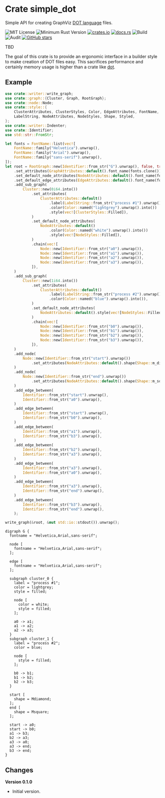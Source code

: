 # Crate simple_dot

Simple API for creating GraphViz [DOT language](https://graphviz.org/doc/info/lang.html) files.

![MIT License](https://img.shields.io/badge/license-mit-118811.svg)
![Minimum Rust Version](https://img.shields.io/badge/Min%20Rust-1.34-green.svg)
[![crates.io](https://img.shields.io/crates/v/simple_dot.svg)](https://crates.io/crates/simple_dot)
[![docs.rs](https://docs.rs/simple_dot/badge.svg)](https://docs.rs/simple_dot)
![Build](https://github.com/johnstonskj/rust-simple_dot/workflows/Rust/badge.svg)
![Audit](https://github.com/johnstonskj/rust-simple_dot/workflows/Security%20audit/badge.svg)
[![GitHub stars](https://img.shields.io/github/stars/johnstonskj/rust-simple_dot.svg)](https://github.com/johnstonskj/rust-simple_dot/stargazers)

TBD

The goal of this crate is to provide an ergonomic interface in a builder style
to make creation of DOT files easy. This sacrifices performance and certainly
memory usage is higher than a crate like [dot](https://crates.io/crates/dot).

## Example 

``` rust
use crate::writer::write_graph;
use crate::graph::{Cluster, Graph, RootGraph};
use crate::node::Node;
use crate::style::{
    ClusterAttributes, ClusterStyles, Color, EdgeAttributes, FontName, GraphAttributes,
    LabelString, NodeAttributes, NodeStyles, Shape, Styled,
};
use crate::writer::Indenter;
use crate::Identifier;
use std::str::FromStr;

let fonts = FontName::list(vec![
    FontName::family("Helvetica").unwrap(),
    FontName::family("Arial").unwrap(),
    FontName::family("sans-serif").unwrap(),
]);
let root = RootGraph::new(Identifier::from_str("G").unwrap(), false, true)
    .set_attributes(GraphAttributes::default().font_name(fonts.clone()))
    .set_default_node_attributes(NodeAttributes::default().font_name(fonts.clone()))
    .set_default_edge_attributes(EdgeAttributes::default().font_name(fonts.clone()))
    .add_sub_graph(
        Cluster::new(0i64.into())
            .set_attributes(
                ClusterAttributes::default()
                    .label(LabelString::from_str("process #1").unwrap())
                    .color(Color::named("lightgrey").unwrap().into())
                    .style(vec![ClusterStyles::Filled]),
            )
            .set_default_node_attributes(
                NodeAttributes::default()
                    .color(Color::named("white").unwrap().into())
                    .style(vec![NodeStyles::Filled]),
            )
            .chain(vec![
                Node::new(Identifier::from_str("a0").unwrap()),
                Node::new(Identifier::from_str("a1").unwrap()),
                Node::new(Identifier::from_str("a2").unwrap()),
                Node::new(Identifier::from_str("a3").unwrap()),
            ]),
    )
    .add_sub_graph(
        Cluster::new(1i64.into())
            .set_attributes(
                ClusterAttributes::default()
                    .label(LabelString::from_str("process #2").unwrap())
                    .color(Color::named("blue").unwrap().into()),
            )
            .set_default_node_attributes(
                NodeAttributes::default().style(vec![NodeStyles::Filled]),
            )
            .chain(vec![
                Node::new(Identifier::from_str("b0").unwrap()),
                Node::new(Identifier::from_str("b1").unwrap()),
                Node::new(Identifier::from_str("b2").unwrap()),
                Node::new(Identifier::from_str("b3").unwrap()),
            ]),
    )
    .add_node(
        Node::new(Identifier::from_str("start").unwrap())
            .set_attributes(NodeAttributes::default().shape(Shape::m_diamond())),
    )
    .add_node(
        Node::new(Identifier::from_str("end").unwrap())
            .set_attributes(NodeAttributes::default().shape(Shape::m_square())),
    )
    .add_edge_between(
        Identifier::from_str("start").unwrap(),
        Identifier::from_str("a0").unwrap(),
    )
    .add_edge_between(
        Identifier::from_str("start").unwrap(),
        Identifier::from_str("b0").unwrap(),
    )
    .add_edge_between(
        Identifier::from_str("a1").unwrap(),
        Identifier::from_str("b3").unwrap(),
    )
    .add_edge_between(
        Identifier::from_str("b2").unwrap(),
        Identifier::from_str("a3").unwrap(),
    )
    .add_edge_between(
        Identifier::from_str("a3").unwrap(),
        Identifier::from_str("a0").unwrap(),
    )
    .add_edge_between(
        Identifier::from_str("a3").unwrap(),
        Identifier::from_str("end").unwrap(),
    )
    .add_edge_between(
        Identifier::from_str("b3").unwrap(),
        Identifier::from_str("end").unwrap(),
    );

write_graph(&root, &mut std::io::stdout()).unwrap();
```

``` graphviz-(dot)
digraph G {
  fontname = "Helvetica,Arial,sans-serif";

  node [
    fontname = "Helvetica,Arial,sans-serif";
  ];

  edge [
    fontname = "Helvetica,Arial,sans-serif";
  ];

  subgraph cluster_0 {
    label = "process #1";
    color = lightgrey;
    style = filled;

    node [
      color = white;
      style = filled;
    ];

    a0 -> a1;
    a1 -> a2;
    a2 -> a3;
  }
  subgraph cluster_1 {
    label = "process #2";
    color = blue;

    node [
      style = filled;
    ];

    b0 -> b1;
    b1 -> b2;
    b2 -> b3;
  }

  start [
    shape = Mdiamond;
  ];
  end [
    shape = Msquare;
  ];

  start -> a0;
  start -> b0;
  a1 -> b3;
  b2 -> a3;
  a3 -> a0;
  a3 -> end;
  b3 -> end;
}
```

## Changes


**Version 0.1.0**

* Initial version.
